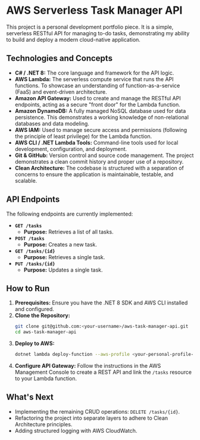# AWS Serverless Task Manager API

This project is a personal development portfolio piece. It is a simple, serverless RESTful API for managing to-do tasks, demonstrating my ability to build and deploy a modern cloud-native application.

## Technologies and Concepts

* **C# / .NET 8:** The core language and framework for the API logic.
* **AWS Lambda:** The serverless compute service that runs the API functions. To showcase an understanding of function-as-a-service (FaaS) and event-driven architecture.
* **Amazon API Gateway:** Used to create and manage the RESTful API endpoints, acting as a secure "front door" for the Lambda function.
* **Amazon DynamoDB:** A fully managed NoSQL database used for data persistence. This demonstrates a working knowledge of non-relational databases and data modeling.
* **AWS IAM:** Used to manage secure access and permissions (following the principle of least privilege) for the Lambda function.
* **AWS CLI / .NET Lambda Tools:** Command-line tools used for local development, configuration, and deployment.
* **Git & GitHub:** Version control and source code management. The project demonstrates a clean commit history and proper use of a repository.
* **Clean Architecture:** The codebase is structured with a separation of concerns to ensure the application is maintainable, testable, and scalable.

## API Endpoints

The following endpoints are currently implemented:

* **`GET /tasks`**
    * **Purpose:** Retrieves a list of all tasks.
* **`POST /tasks`**
    * **Purpose:** Creates a new task.
* **`GET /tasks/{id}`**
    * **Purpose:** Retrieves a single task.
* **`PUT /tasks/{id}`**
    * **Purpose:** Updates a single task.

## How to Run

1.  **Prerequisites:** Ensure you have the .NET 8 SDK and AWS CLI installed and configured.
2.  **Clone the Repository:**
    ```bash
    git clone git@github.com:<your-username>/aws-task-manager-api.git
    cd aws-task-manager-api
    ```
3.  **Deploy to AWS:**
    ```bash
    dotnet lambda deploy-function --aws-profile <your-personal-profile-name>
    ```
4.  **Configure API Gateway:** Follow the instructions in the AWS Management Console to create a REST API and link the `/tasks` resource to your Lambda function.

## What's Next

* Implementing the remaining CRUD operations: `DELETE /tasks/{id}`.
* Refactoring the project into separate layers to adhere to Clean Architecture principles.
* Adding structured logging with AWS CloudWatch.
